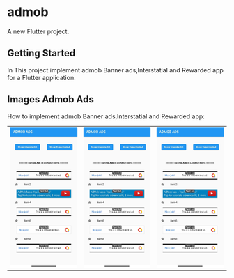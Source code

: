 # admob

A new Flutter project.

## Getting Started

In This project implement admob Banner ads,Interstatial and Rewarded app for a Flutter application.

<h2>Images Admob Ads</h2>
<p>How to implement admob Banner ads,Interstatial and Rewarded app:</p>

<table width="100%" border="0">
  <tr>    
  <td> <img src="https://github.com/Vishkathiriya/flutter-admob-ads-demo/blob/main/screen%20short/s1.jpg" alt="Snow" style="width:100%"></td>
  <td> <img src="https://github.com/Vishkathiriya/flutter-admob-ads-demo/blob/main/screen%20short/s1.jpg" alt="Snow" style="width:100%"></td>
  <td> <img src="https://github.com/Vishkathiriya/flutter-admob-ads-demo/blob/main/screen%20short/s1.jpg" alt="Snow" style="width:100%"></td>
  </tr>
</table>




